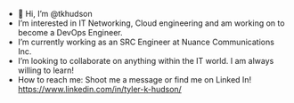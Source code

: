 - 👋 Hi, I’m @tkhudson
-  I’m interested in IT Networking, Cloud engineering and am working on to become a DevOps Engineer.
-  I’m currently working as an SRC Engineer at Nuance Communications Inc.
-  I’m looking to collaborate on anything within the IT world. I am always willing to learn!
-  How to reach me: Shoot me a message or find me on Linked In! https://www.linkedin.com/in/tyler-k-hudson/

<!---
tkhudson/tkhudson is a special repository because its `README.md` (this file) appears on your GitHub profile.
You can click the Preview link to take a look at your changes.
--->
